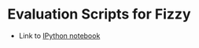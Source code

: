 # Evaluation Scripts for Fizzy 

* Link to [IPython notebook](https://github.com/EESI/Fizzy/blob/master/test/Fizzy-Notebook.ipynb)
